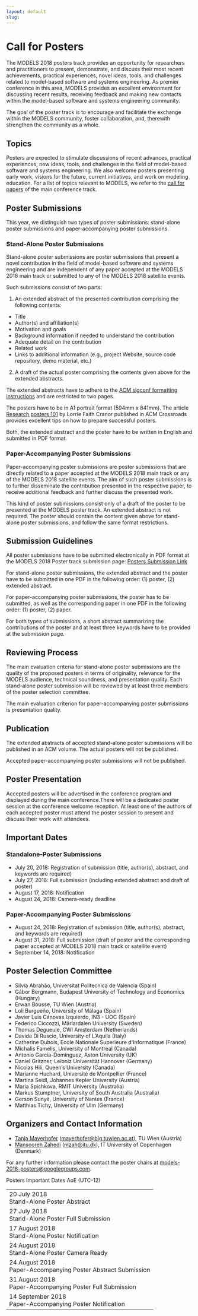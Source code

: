 ```yaml
---
layout: default
slug:  
---
```

<div class="row">
 <div class="col-md-8" markdown="1">

# Call for Posters

The MODELS 2018 posters track provides an opportunity for researchers and practitioners to present, demonstrate, and discuss their most recent achievements, practical experiences, novel ideas, tools, and challenges related to model-based software and systems engineering. As premier conference in this area, MODELS provides an excellent environment for discussing recent results, receiving feedback and making new contacts within the model-based software and systems engineering community.

The goal of the poster track is to encourage and facilitate the exchange within the MODELS community, foster collaboration, and, therewith strengthen the community as a whole. 

## Topics
Posters are expected to stimulate discussions of recent advances, practical experiences, new ideas, tools, and challenges in the field of model-based software and systems engineering. We also welcome posters presenting early work, visions for the future, current initiatives, and work on modeling education. For a list of topics relevant to MODELS, we refer to the [call for papers](https://modelsconf2018.github.io/calls/call) of the main conference track.

## Poster Submissions
This year, we distinguish two types of poster submissions: stand-alone poster submissions and paper-accompanying poster submissions.
### Stand-Alone Poster Submissions
 Stand-alone poster submissions are poster submissions that present a novel contribution in the field of model-based software and systems engineering and are independent of any paper accepted at the MODELS 2018 main track or submitted to any of the MODELS 2018 satellite events. 

Such submissions consist of two parts:

1. An extended abstract of the presented contribution comprising the following contents:
* Title
* Author(s) and affiliation(s)
* Motivation and goals
* Background information if needed to understand the contribution
* Adequate detail on the contribution
* Related work
* Links to additional information (e.g., project Website, source code repository, demo material, etc.)

2. A draft of the actual poster comprising the contents given above for the extended abstracts.

The extended abstracts have to adhere to the [ACM sigconf formatting instructions](https://www.acm.org/publications/proceedings-template) and are restricted to two pages.

The posters have to be in A1 portrait format (594mm x 841mm). The article [Research posters 101](https://doi.org/10.1145/332132.332138) by Lorrie Faith Cranor published in ACM Crossroads provides excellent tips on how to prepare successful posters.

Both, the extended abstract and the poster have to be written in English and submitted in PDF format.

### Paper-Accompanying Poster Submissions
Paper-accompanying poster submissions are poster submissions that are directly related to a paper accepted at the MODELS 2018 main track or any of the MODELS 2018 satellite events. The aim of such poster submissions is to further disseminate the contribution presented in the respective paper, to receive additional feedback and further discuss the presented work.

This kind of poster submissions consist only of a draft of the poster to be presented at the MODELS poster track. An extended abstract is not required. The poster should contain the content given above for stand-alone poster submissions, and follow the same format restrictions.

## Submission Guidelines
All poster submissions have to be submitted electronically in PDF format at the MODELS 2018 Poster track submission page: [Posters Submission Link](https://easychair.org/conferences/?conf=models2018)

For stand-alone poster submissions, the extended abstract and the poster have to be submitted in one PDF in the following order: (1) poster, (2) extended abstract.

For paper-accompanying poster submissions, the poster has to be submitted, as well as the corresponding paper in one PDF in the following order: (1) poster, (2) paper.

For both types of submissions, a short abstract summarizing the contributions of the poster and at least three keywords have to be provided at the submission page.

## Reviewing Process
The main evaluation criteria for stand-alone poster submissions are the quality of the proposed posters in terms of originality, relevance for the MODELS audience, technical soundness, and presentation quality. Each stand-alone poster submission will be reviewed by at least three members of the poster selection committee.

The main evaluation criterion for paper-accompanying poster submissions is presentation quality.

## Publication
The extended abstracts of accepted stand-alone poster submissions will be published in an ACM volume. The actual posters will not be published.

Accepted paper-accompanying poster submissions will not be published.

## Poster Presentation
Accepted posters will be advertised in the conference program and displayed during the main conference.There will be a dedicated poster session at the conference welcome reception. At least one of the authors of each accepted poster must attend the poster session to present and discuss their work with attendees.

## Important Dates

### Standalone-Poster Submissions
* July 20, 2018: Registration of submission (title, author(s), abstract, and keywords are required)
* July 27, 2018: Full submission (including extended abstract and draft of poster)
* August 17, 2018: Notification
* August 24, 2018: Camera-ready deadline

### Paper-Accompanying Poster Submissions
* August 24, 2018: Registration of submission (title, author(s), abstract, and keywords are required)
* August 31, 2018: Full submission (draft of poster and the corresponding paper accepted at MODELS 2018 main track or satellite event)
* September 14, 2018: Notification 

## Poster Selection Committee

* Silvia Abrahão, Universitat Politecnica de Valencia (Spain)
* Gábor Bergmann, Budapest University of Technology and Economics (Hungary)
* Erwan Bousse, TU Wien (Austria)
* Loli Burgueño, University of Málaga (Spain)
* Javier Luis Cánovas Izquierdo, IN3 - UOC (Spain)
* Federico Ciccozzi, Märlardalen University (Sweden)
* Thomas Degueule, CWI Amsterdam (Netherlands)
* Davide Di Ruscio, University of L’Aquila (Italy)
* Catherine Dubois, Ecole Nationale Superieure d'Informatique (France)
* Michalis Famelis, University of Montreal (Canada)
* Antonio García-Domínguez, Aston University (UK)
* Daniel Gritzner, Leibniz Universität Hannover (Germany)
* Nicolas Hili, Queen’s University (Canada)
* Marianne Huchard, Université de Montpellier (France)
* Martina Seidl, Johannes Kepler University (Austria)
* Maria Spichkova, RMIT University (Australia)
* Markus Stumptner, University of South Australia (Australia)
* Gerson Sunyé, University of Nantes (France)
* Matthias Tichy, University of Ulm (Germany)

## Organizers and Contact Information

* [Tanja Mayerhofer](https://www.big.tuwien.ac.at/people/tanja-mayerhofer/) (<a href="mailto:mayerhofer@big.tuwien.ac.at">mayerhofer@big.tuwien.ac.at</a>), TU Wien (Austria)
* [Mansooreh Zahedi](https://pure.itu.dk/portal/en/persons/mansooreh-zahedi%28e2d61092-7519-4ba1-95e1-29728326d842%29.html) (<a href="mailto:mzah@itu.dk">mzah@itu.dk</a>), IT University of Copenhagen (Denmark)

For any further information please contact the poster chairs at <a href="mailto: models-2018-posters@googlegroups.com">models-2018-posters@googlegroups.com</a>.

</div>
<div id="dates" class="col-md-4">
    <div class="panel panel-primary" style="position: fixed;">
      <div class="panel-heading">
        <div class="panel-title">
           Posters Important Dates<span class="pull-right"> 
                                <span class="glyphicon glyphicon-globe"></span>
                                <span class="glyphicon glyphicon-time"></span>
                                AoE (UTC-12)
                              </span> <br /></div>
      </div>
      <table class="table table-hover important-dates-in-sidebar">
      <tbody>
      <tr>
      <td> 20 July 2018 <br />Stand-Alone Poster Abstract</td>
      </tr>
      <tr>
       <td>27 July 2018 <br />Stand-Alone Poster Full Submission</td>
      </tr>
      <tr>
       <td> 17 August 2018 <br />Stand-Alone Poster Notification</td>
      </tr>      
      <tr>
       <td> 24 August 2018 <br />Stand-Alone Poster Camera Ready</td>
      </tr>      
            <tr>
       <td> 24 August 2018 <br />Paper-Accompanying Poster Abstract Submission</td>
      </tr> 
      <tr>
       <td> 31 August 2018 <br />Paper-Accompanying Poster Full Submission</td>
      </tr> 
      <tr>
       <td> 14 September 2018 <br />Paper-Accompanying Poster Notification</td>
      </tr>
   </tbody>
   </table>  
  </div>
 </div>
</div>



